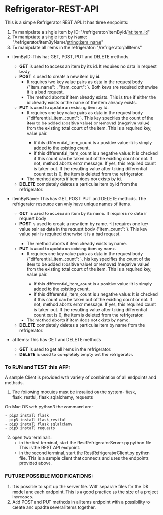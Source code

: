 # Refrigerator-REST-API

This is a simple Refrigerator REST API. It has three endpoints:

1. To manipulate a single item by ID: "/refrigerator/itemById/<int:item_id>"
2. To manipulate a single item by Name: "/refrigerator/itemByName/<string:item_name>"
3. To manipulate all items in the refrigerator: "/refrigerator/allItems"

- itemByID: This has GET, POST, PUT and DELETE methods. 
    - **GET** is used to access an item by its id. 
       It requires no data in request body
    - **POST** is used to create a new item by id.
        - It requires two key value pairs as data in the request body {"item_name": <string>, "item_count": <int>}. Both keys are required otherwise it is a bad request. 
        - The method aborts if item already exists. This is true if either the id already exists or the name of the item already exists.
    - **PUT** is used to update an existing item by id.
       - It requires one key value pairs as data in the request body {"differential_item_count": <int>}. This key specifies the count of the item to be added (positive value) or removed (negative value) from the existing total count of the item. This is a required key, value pair. 
            - If this differential_item_count is a positive value: It is simply added to the existing count.
            - If this differential_item_count is a negative value: It is checked if this count can be taken out of the existing count or not. If not, method aborts error message. If yes, this required count is taken out. If the resulting value after taking differential count out is 0, the item is deleted from the refrigerator.
       - The method aborts if item does not exists by id.
    - **DELETE** completely deletes a particular item by id from the refrigerator.

- itemByName: This has GET, POST, PUT and DELETE methods. The refrigerator resource can only have unique names of items.
    - **GET** is used to access an item by its name. 
       It requires no data in request body
    - **POST** is used to create a new item by name.
       -It requires one key value pair as data in the request body {"item_count": <int>}. This key value pair is required otherwise it is a bad request. 
       - The method aborts if item already exists by name.
    - **PUT** is used to update an existing item by name.
       - It requires one key value pairs as data in the request body {"differential_item_count": <int>}. his key specifies the count of the item to be added (positive value) or removed (negative value) from the existing total count of the item. This is a required key, value pair. 
            - If this differential_item_count is a positive value: It is simply added to the existing count.
            - If this differential_item_count is a negative value: It is checked if this count can be taken out of the existing count or not. If not, method aborts error message. If yes, this required count is taken out. If the resulting value after taking differential count out is 0, the item is deleted from the refrigerator.
       - The method aborts if item does not exists by name.
    - **DELETE** completely deletes a particular item by name from the refrigerator.

- allItems: This has GET and DELETE methods
    - **GET** is used to get all items in the refrigerator.
    - **DELETE** is used to completely empty out the refrigerator.


### To RUN and TEST this APP:

A sample Client is provided with variety of combination of all endpoints and methods. 

1. The following modules must be installed on the system- flask, flask_restful, flask_sqlalchemy, requests

On Mac OS with python3 the command are:

```
- pip3 install flask
- pip3 install flask_restful
- pip3 install flask_sqlalchemy
- pip3 install requests
```
    
2. open two terminals:
    - in the first terminal, start the RestRefrigeratorServer.py python file. This is the REST API endpoint.
    - in the second terminal, start the RestRefrigeratorClient.py python file. This is a sample client that connects and uses the endpoints provided above.

    
### FUTURE POSSIBLE MODIFICATIONS:

1. It is possible to split up the server file. With separate files for the DB model and each endpoint. This is a good practice as the size of a project increases.
2. Add POST and PUT methods in allItems endpoint with a possibility to create and upadte several items together. 
